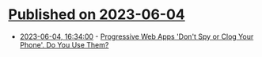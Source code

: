 # [Published on 2023-06-04](index.md)

* [2023-06-04, 16:34:00](https://mobile.slashdot.org/story/23/06/03/1742245/progressive-web-apps-dont-spy-or-clog-your-phone-do-you-use-them?utm_source=rss1.0mainlinkanon&utm_medium=feed) - [Progressive Web Apps 'Don't Spy or Clog Your Phone'.  Do You Use Them?](https://mobile.slashdot.org/story/23/06/03/1742245/progressive-web-apps-dont-spy-or-clog-your-phone-do-you-use-them?utm_source=rss1.0mainlinkanon&utm_medium=feed)

